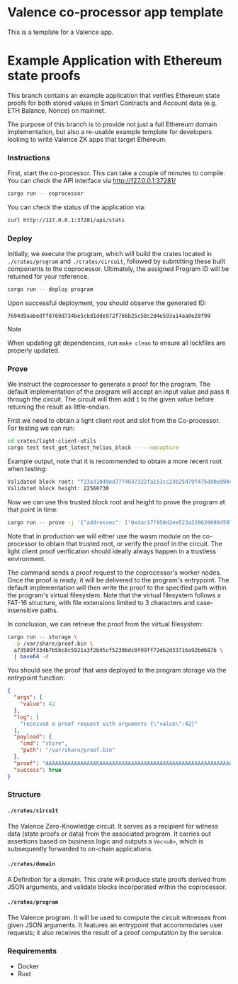 # Valence co-processor app template

This is a template for a Valence app.

# Example Application with Ethereum state proofs
This branch contains an example application that verifies Ethereum state proofs 
for both stored values in Smart Contracts and Account data (e.g. ETH Balance, Nonce) on mainnet.

The purpose of this branch is to provide not just a full Ethereum domain implementation, but also
a re-usable example template for developers looking to write Valence ZK apps that target Ethereum.


### Instructions

First, start the co-processor. This can take a couple of minutes to compile. You can check the API interface via http://127.0.0.1:37281/

```sh
cargo run -- coprocessor
```

You can check the status of the application via:

```sh
curl http://127.0.0.1:37281/api/stats
```

### Deploy

Initially, we execute the program, which will build the crates located in `./crates/program` and `./crates/circuit`, followed by submitting these built components to the coprocessor. Ultimately, the assigned Program ID will be returned for your reference.

```sh
cargo run -- deploy program
```

Upon successful deployment, you should observe the generated ID:

```
7694d9aabedff8769d734be5cbd1dde972f766b25c58c2d4e593a14aa0e28f99
```

>[!NOTE]
> When updating git dependencies, run `make clean` to ensure all lockfiles are properly updated.


### Prove

We instruct the coprocessor to generate a proof for the program. The default implementation of the program will accept an input value and pass it through the circuit. The circuit will then add `1` to the given value before returning the result as little-endian.

First we need to obtain a light client root and slot from the Co-processor. For testing we can run:

```sh
cd crates/light-client-utils
cargo test test_get_latest_helios_block -- --nocapture
```

Example output, note that it is recommended to obtain a more recent root when testing:
```sh
Validated block root: "f23a31049ed7774037322fa153cc23b25d79f475dd0e990ce40c23cd65d8dab7"
Validated block height: 22566730
```

Now we can use this trusted block root and height to prove the program at that point in time:

```sh
cargo run -- prove -j '{"addresses": ["0xdac17f958d2ee523a2206206994597c13d831ec7", "0x07ae8551be970cb1cca11dd7a11f47ae82e70e67"], "keys": ["0x0000000000000000000000000000000000000000000000000000000000000000", ""], "height":22566730, "root":"f23a31049ed7774037322fa153cc23b25d79f475dd0e990ce40c23cd65d8dab7"}' -p /var/share/proof.bin a73509f334b7b5bc8c5921a3f2b45cf5230bdc0f99ff72db2d33716a92bd687b
```

Note that in production we will either use the wasm module on the co-processor to obtain that trusted root, or verify the proof in the circuit.
The light client proof verification should ideally always happen in a trustless environment.

The command sends a proof request to the coprocessor's worker nodes. Once the proof is ready, it will be delivered to the program's entrypoint. The default implementation will then write the proof to the specified path within the program's virtual filesystem. Note that the virtual filesystem follows a FAT-16 structure, with file extensions limited to 3 characters and case-insensitive paths.

In conclusion, we can retrieve the proof from the virtual filesystem:

```sh
cargo run -- storage \
  -p /var/share/proof.bin \
  a73509f334b7b5bc8c5921a3f2b45cf5230bdc0f99ff72db2d33716a92bd687b \
  | base64 -d
```

You should see the proof that was deployed to the program storage via the entrypoint function:

```json
{
  "args": {
    "value": 42
  },
  "log": [
    "received a proof request with arguments {\"value\":42}"
  ],
  "payload": {
    "cmd": "store",
    "path": "/var/share/proof.bin"
  },
  "proof": "AAAAAAAAAAAAAAAAKAAAAAAAAAAAAAAAAAAAAAAAAAAAAAAAAAAAAAAAAAAAAAAAAAAAACsAAAAAAAAACwAAAAAAAAB2NC4wLjAtcmMuMwA=",
  "success": true
}
```

### Structure

#### `./crates/circuit`

The Valence Zero-Knowledge circuit. It serves as a recipient for witness data (state proofs or data) from the associated program. It carries out assertions based on business logic and outputs a `Vec<u8>`, which is subsequently forwarded to on-chain applications.

#### `./crates/domain`

A Definition for a domain. This crate will produce state proofs derived from JSON arguments, and validate blocks incorporated within the coprocessor.

#### `./crates/program`

The Valence program. It will be used to compute the circuit witnesses from given JSON arguments. It features an entrypoint that accommodates user requests; it also receives the result of a proof computation by the service.

### Requirements

- Docker
- Rust
